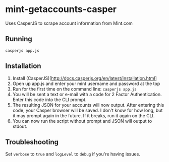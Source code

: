 # mint-getaccounts-casper
Uses CasperJS to scrape account information from Mint.com

## Running
`casperjs app.js`

## Installation

1. Install (CasperJS)[http://docs.casperjs.org/en/latest/installation.html]
2. Open up app.js and enter your mint username and password at the top
3. Run for the first time on the command line:
`casperjs app.js`
4. You will be sent a text or e-mail with a code for 2 Factor Authentication. Enter this code into the CLI prompt.
5. The resulting JSON for your accounts will now output. After entering this code, your Casper browser will be saved. I don't know for how long,
but it may prompt again in the future. If it breaks, run it again on the CLI.
6. You can now run the script without prompt and JSON will output to stdout.

## Troubleshooting
Set `verbose` to `true` and `logLevel` to `debug` if you're having issues.
